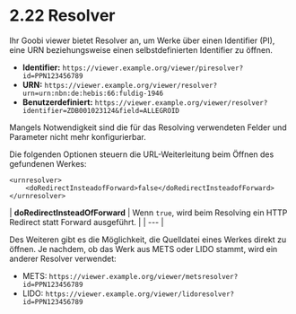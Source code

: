 # 2.22 Resolver

Ihr Goobi viewer bietet Resolver an, um Werke über einen Identifier \(PI\), eine URN beziehungsweise einen selbstdefinierten Identifier zu öffnen. 

* **Identifier:** `https://viewer.example.org/viewer/piresolver?id=PPN123456789`
* **URN:**  `https://viewer.example.org/viewer/resolver?urn=urn:nbn:de:hebis:66:fuldig-1946`
* **Benutzerdefiniert:** `https://viewer.example.org/viewer/resolver?identifier=ZDB001023124&field=ALLEGROID`

Mangels Notwendigkeit sind die für das Resolving verwendeten Felder und Parameter nicht mehr konfigurierbar.

Die folgenden Optionen steuern die URL-Weiterleitung beim Öffnen des gefundenen Werkes:

```markup
<urnresolver>
    <doRedirectInsteadofForward>false</doRedirectInsteadofForward>
</urnresolver>
```

| **doRedirectInsteadOfForward** | Wenn `true`, wird beim Resolving ein HTTP Redirect statt Forward ausgeführt. |
| --- |


Des Weiteren gibt es die Möglichkeit, die Quelldatei eines Werkes direkt zu öffnen. Je nachdem, ob das Werk aus METS oder LIDO stammt, wird ein anderer Resolver verwendet:

* METS: `https://viewer.example.org/viewer/metsresolver?id=PPN123456789`
* LIDO: `https://viewer.example.org/viewer/lidoresolver?id=PPN123456789`

